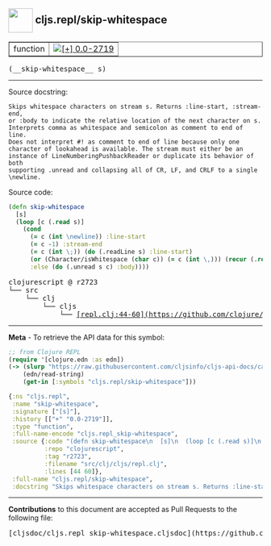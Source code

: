 ## <img width="48px" valign="middle" src="http://i.imgur.com/Hi20huC.png"> cljs.repl/skip-whitespace

 <table border="1">
<tr>

<td>function</td>
<td><a href="https://github.com/cljsinfo/cljs-api-docs/tree/0.0-2719"><img valign="middle" alt="[+] 0.0-2719" src="https://img.shields.io/badge/+-0.0--2719-lightgrey.svg"></a> </td>
</tr>
</table>

 <samp>
(__skip-whitespace__ s)<br>
</samp>

---




Source docstring:

```
Skips whitespace characters on stream s. Returns :line-start, :stream-end,
or :body to indicate the relative location of the next character on s.
Interprets comma as whitespace and semicolon as comment to end of line.
Does not interpret #! as comment to end of line because only one
character of lookahead is available. The stream must either be an
instance of LineNumberingPushbackReader or duplicate its behavior of both
supporting .unread and collapsing all of CR, LF, and CRLF to a single
\newline.
```

Source code:

```clj
(defn skip-whitespace
  [s]
  (loop [c (.read s)]
    (cond
      (= c (int \newline)) :line-start
      (= c -1) :stream-end
      (= c (int \;)) (do (.readLine s) :line-start)
      (or (Character/isWhitespace (char c)) (= c (int \,))) (recur (.read s))
      :else (do (.unread s c) :body))))
```

 <pre>
clojurescript @ r2723
└── src
    └── clj
        └── cljs
            └── <ins>[repl.clj:44-60](https://github.com/clojure/clojurescript/blob/r2723/src/clj/cljs/repl.clj#L44-L60)</ins>
</pre>


---

__Meta__ - To retrieve the API data for this symbol:

```clj
;; from Clojure REPL
(require '[clojure.edn :as edn])
(-> (slurp "https://raw.githubusercontent.com/cljsinfo/cljs-api-docs/catalog/cljs-api.edn")
    (edn/read-string)
    (get-in [:symbols "cljs.repl/skip-whitespace"]))
```

```clj
{:ns "cljs.repl",
 :name "skip-whitespace",
 :signature ["[s]"],
 :history [["+" "0.0-2719"]],
 :type "function",
 :full-name-encode "cljs.repl_skip-whitespace",
 :source {:code "(defn skip-whitespace\n  [s]\n  (loop [c (.read s)]\n    (cond\n      (= c (int \\newline)) :line-start\n      (= c -1) :stream-end\n      (= c (int \\;)) (do (.readLine s) :line-start)\n      (or (Character/isWhitespace (char c)) (= c (int \\,))) (recur (.read s))\n      :else (do (.unread s c) :body))))",
          :repo "clojurescript",
          :tag "r2723",
          :filename "src/clj/cljs/repl.clj",
          :lines [44 60]},
 :full-name "cljs.repl/skip-whitespace",
 :docstring "Skips whitespace characters on stream s. Returns :line-start, :stream-end,\nor :body to indicate the relative location of the next character on s.\nInterprets comma as whitespace and semicolon as comment to end of line.\nDoes not interpret #! as comment to end of line because only one\ncharacter of lookahead is available. The stream must either be an\ninstance of LineNumberingPushbackReader or duplicate its behavior of both\nsupporting .unread and collapsing all of CR, LF, and CRLF to a single\n\\newline."}

```

---

__Contributions__ to this document are accepted as Pull Requests to the following file:

 <pre>
[cljsdoc/cljs.repl_skip-whitespace.cljsdoc](https://github.com/cljsinfo/cljs-api-docs/blob/master/cljsdoc/cljs.repl_skip-whitespace.cljsdoc)
</pre>

